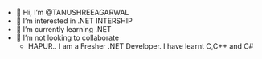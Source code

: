 - 👋 Hi, I’m @TANUSHREEAGARWAL
- 👀 I’m interested in .NET INTERSHIP
- 🌱 I’m currently learning .NET
- 💞️ I’m not looking to collaborate
  - HAPUR.. I am a Fresher .NET Developer. I have learnt C,C++ and C#

<!---
TANUSHRIAGARWAL/TANUSHRIAGARWAL is a ✨ special ✨ repository because its `README.md` (this file) appears on your GitHub profile.
You can click the Preview link to take a look at your changes.
--->
